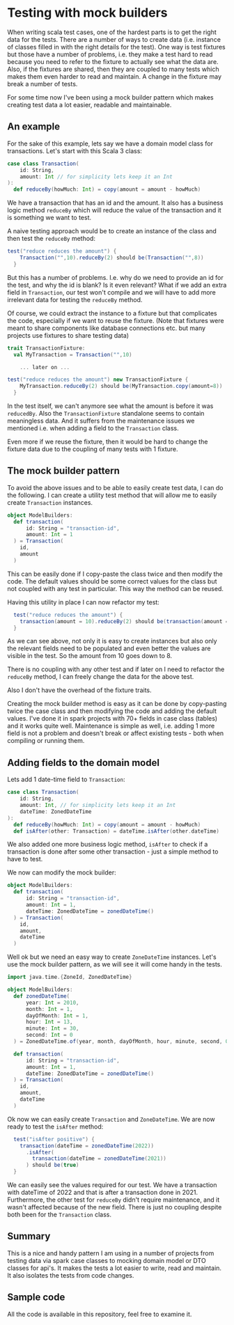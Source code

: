 # Testing with mock builders

When writing scala test cases, one of the hardest parts is to get
the right data for the tests. There are a number of ways to create
data (i.e. instance of classes filled in with the right details for the test).
One way is test fixtures but those have a number of problems, i.e.
they make a test hard to read because you need to refer to the fixture
to actually see what the data are. Also, if the fixtures are shared, then
they are coupled to many tests which makes them even harder to read and
maintain. A change in the fixture may break a number of tests.

For some time now I've been using a mock builder pattern which makes
creating test data a lot easier, readable and maintainable.

## An example

For the sake of this example, lets say we have a domain model class
for transactions. Let's start with this Scala 3 class:

```scala
case class Transaction(
    id: String,
    amount: Int // for simplicity lets keep it an Int
):
  def reduceBy(howMuch: Int) = copy(amount = amount - howMuch)
```

We have a transaction that has an id and the amount. It also has a business logic
method `reduceBy` which will reduce the value of the transaction and it is something
we want to test.

A naive testing approach would be to create an instance of the class and then
test the `reduceBy` method:

```scala
test("reduce reduces the amount") {
    Transaction("",10).reduceBy(2) should be(Transaction("",8))
  }
```

But this has a number of problems. I.e. why do we need to provide an id for
the test, and why the id is blank? Is it even relevant? What if we add an
extra field in `Transaction`, our test won't compile and we will have to
add more irrelevant data for testing the `reduceBy` method.

Of course, we could extract the instance to a fixture but that complicates the code,
especially if we want to reuse the fixture. (Note that fixtures were meant to share
components like database connections etc. but many projects use fixtures to share
testing data)

```scala
trait TransactionFixture:
  val MyTransaction = Transaction("",10)

    ... later on ...

test("reduce reduces the amount") new TransactionFixture {
    MyTransaction.reduceBy(2) should be(MyTransaction.copy(amount=8))
  }
```

In the test itself, we can't anymore see what the amount is before it was `reducedBy`. Also the `TransactionFixture`
standalone seems to contain meaningless data. And it suffers from the maintenance issues we mentioned i.e. when adding
a field to the `Transaction` class.

Even more if we reuse the fixture, then it would be hard to change the fixture
data due to the coupling of many tests with 1 fixture.

## The mock builder pattern

To avoid the above issues and to be able to easily create test data, I can do
the following. I can create a utility test method that will allow me to easily
create `Transaction` instances.

```scala
object ModelBuilders:
  def transaction(
      id: String = "transaction-id",
      amount: Int = 1
  ) = Transaction(
    id,
    amount
  )

```

This can be easily done if I copy-paste the class twice and then modify the code.
The default values should be some correct values for the class but not coupled
with any test in particular. This way the method can be reused.

Having this utility in place I can now refactor my test:

```scala
  test("reduce reduces the amount") {
    transaction(amount = 10).reduceBy(2) should be(transaction(amount = 8))
  }
```

As we can see above, not only it is easy to create instances but also only the
relevant fields need to be populated and even better the values are visible
in the test. So the amount from 10 goes down to 8.

There is no coupling with any other test and if later on I need to refactor the 
`reduceBy` method, I can freely change the data for the above test.

Also I don't have the overhead of the fixture traits.

Creating the mock builder method is easy as it can be done by copy-pasting twice
the case class and then modifying the code and adding the default values. I've
done it in spark projects with 70+ fields in case class (tables) and it works
quite well. Maintenance is simple as well, i.e. adding 1 more field is not
a problem and doesn't break or affect existing tests - both when compiling or
running them.

## Adding fields to the domain model

Lets add 1 date-time field to `Transaction`:

```scala
case class Transaction(
    id: String,
    amount: Int, // for simplicity lets keep it an Int
    dateTime: ZonedDateTime
):
  def reduceBy(howMuch: Int) = copy(amount = amount - howMuch)
  def isAfter(other: Transaction) = dateTime.isAfter(other.dateTime)
```

We also added one more business logic method, `isAfter` to check if a transaction
is done after some other transaction - just a simple method to have to test.

We now can modify the mock builder:

```scala
object ModelBuilders:
  def transaction(
      id: String = "transaction-id",
      amount: Int = 1,
      dateTime: ZonedDateTime = zonedDateTime()
  ) = Transaction(
    id,
    amount,
    dateTime
  )
```

Well ok but we need an easy way to create `ZoneDateTime` instances. Let's use
the mock builder pattern, as we will see it will come handy in the tests.

```scala
import java.time.{ZoneId, ZonedDateTime}

object ModelBuilders:
  def zonedDateTime(
      year: Int = 2010,
      month: Int = 1,
      dayOfMonth: Int = 1,
      hour: Int = 13,
      minute: Int = 30,
      second: Int = 0
  ) = ZonedDateTime.of(year, month, dayOfMonth, hour, minute, second, 0, ZoneId.of("UTC"))

  def transaction(
      id: String = "transaction-id",
      amount: Int = 1,
      dateTime: ZonedDateTime = zonedDateTime()
  ) = Transaction(
    id,
    amount,
    dateTime
  )
```

Ok now we can easily create `Transaction` and `ZoneDateTime`. We are now ready
to test the `isAfter` method:

```scala
  test("isAfter positive") {
    transaction(dateTime = zonedDateTime(2022))
      .isAfter(
        transaction(dateTime = zonedDateTime(2021))
      ) should be(true)
  }
```

We can easily see the values required for our test. We have a transaction
with dateTime of 2022 and that is after a transaction done in 2021. Furthermore, 
the other test for `reduceBy` didn't require maintenance, and it wasn't affected
because of the new field. There is just no coupling despite both been for
the `Transaction` class.

## Summary

This is a nice and handy pattern I am using in a number of projects from testing data via spark case classes to mocking
domain model or DTO classes for api's. It makes the tests a lot easier to write, read and maintain. It also isolates the tests
from code changes.

## Sample code

All the code is available in this repository, feel free to examine it.